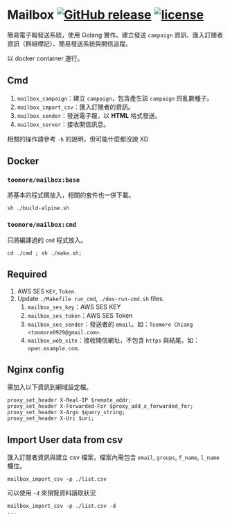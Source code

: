 Mailbox  [![GitHub release](https://img.shields.io/github/release/toomore/mailbox.svg)](https://github.com/toomore/mailbox/releases) [![license](https://img.shields.io/github/license/toomore/mailbox.svg)](https://github.com/toomore/mailbox/blob/master/LICENSE)
=====================
簡易電子報發送系統，使用 Golang 實作。建立發送 `campaign` 資訊、匯入訂閱者資訊（群組標記）、簡易發送系統與開信追蹤。

以 docker container 運行。

Cmd
----
1. `mailbox_campaign`：建立 `campaign`，包含產生該 `campaign` 的亂數種子。
2. `mailbox_import_csv`：匯入訂閱者的資訊。
3. `mailbox_sender`：發送電子報，以 **HTML** 格式發送。
4. `mailbox_server`：接收開信訊息。

相關的操作請參考 `-h` 的說明，但可能什麼都沒說 XD

Docker
-------
### `toomore/mailbox:base`
將基本的程式碼放入，相關的套件也一併下載。

    sh ./build-alpine.sh

### `toomore/mailbox:cmd`
只將編譯過的 `cmd` 程式放入。

    cd ./cmd ; sh ./make.sh;

Required
---------
1. AWS SES `KEY`, `Token`.
2. Update `./Makefile run_cmd`, `./dev-run-cmd.sh` files.
    1. `mailbox_ses_key`：AWS SES KEY
    2. `mailbox_ses_token`：AWS SES Token
    3. `mailbox_ses_sender`：發送者的 `email`。如：`Toomore Chiang <toomore0929@gmail.com>`.
    4. `mailbox_web_site`：接收開信網址，不包含 `https` 與結尾。如：`open.example.com`.

Nginx config
-------------
需加入以下資訊到網域設定檔。

    proxy_set_header X-Real-IP $remote_addr;
    proxy_set_header X-Forwarded-For $proxy_add_x_forwarded_for;
    proxy_set_header X-Args $query_string;
    proxy_set_header X-Uri $uri;

Import User data from csv
--------------------------
匯入訂閱者資訊與建立 csv 檔案，檔案內需包含 `email`, `groups`, `f_name`, `l_name` 欄位。

    mailbox_import_csv -p ./list.csv

可以使用 `-d` 來預覽資料讀取狀況

    mailbox_import_csv -p ./list.csv -d
    ...
